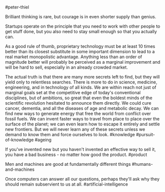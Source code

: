 #peter-thiel

Brilliant thinking is rare, but courage is in even shorter supply than genius.

Startups operate on the principle that you need to work with other people to get stuff done, but you also need to stay small enough so that you actually can.

As a good rule of thumb, proprietary technology must be at least 10 times better than its closest substitute in some important dimension to lead to a real market monopolistic advantage. Anything less than an order of magnitude better will probably be perceived as a marginal improvement and will be hard to sell, especially in an already crowded market.

The actual truth is that there are many more secrets left to find, but they will yield only to relentless searches. There is more to do in science, medicine, engineering, and in technology of all kinds. We are within reach not just of marginal goals set at the competitive edge of today's conventional disciplines, but of ambitions, so great that even the boldest minds of the scientific revolution hesitated to announce them directly. We could cure cancer, dementia, and all the diseases of age and metabolic decay. We can find new ways to generate energy that free the world from conflict over fossil fuels. We can invent faster ways to travel from place to place over the surface of the planet; we can even learn how to escape it entirely and settle new frontiers. But we will never learn any of these secrets unless we demand to know them and force ourselves to look. 
#knowledge #pursuit-of-knowledge #ageing
 
If you've invented new but you haven't invented an effective way to sell it, you have a bad business - no matter how good the product.
#product

Men and machines are good at fundamentally different things
#humans-and-machines
 
Once computers can answer all our questions, perhaps they'll ask why they should remain subservient to us at all.
#artificial-intelligence